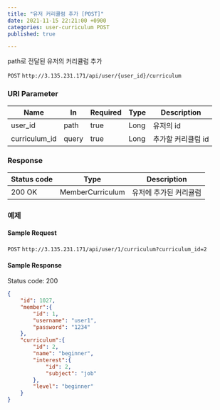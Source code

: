 ```yaml
---
title: "유저 커리큘럼 추가 [POST]"
date: 2021-11-15 22:21:00 +0900
categories: user-curriculum POST
published: true

---
```


path로 전달된 유저의 커리큘럼 추가

`POST` `http://3.135.231.171/api/user/{user_id}/curriculum`

### URI Parameter

| Name          | In    | Required | Type | Description        |
| ------------- | ----- | -------- | ---- | ------------------ |
| user_id       | path  | true     | Long | 유저의 id          |
| curriculum_id | query | true     | Long | 추가할 커리큘럼 id |

### Response

| Status code | Type             | Description            |
| ----------- | ---------------- | ---------------------- |
| 200 OK      | MemberCurriculum | 유저에 추가된 커리큘럼 |



### 예제

#### Sample Request

`POST` `http://3.135.231.171/api/user/1/curriculum?curriculum_id=2`

#### Sample Response

Status code: 200

```json
{
    "id": 1027,
    "member":{
        "id": 1,
        "username": "user1",
        "password": "1234"
    },
    "curriculum":{
        "id": 2,
        "name": "beginner",
        "interest":{
            "id": 2,
            "subject": "job"
        },
        "level": "beginner"
    }
}
```

